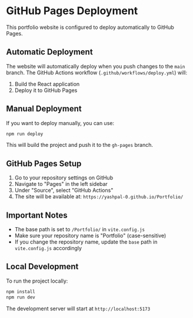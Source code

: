# GitHub Pages Deployment

This portfolio website is configured to deploy automatically to GitHub Pages.

## Automatic Deployment

The website will automatically deploy when you push changes to the `main` branch. The GitHub Actions workflow (`.github/workflows/deploy.yml`) will:

1. Build the React application
2. Deploy it to GitHub Pages

## Manual Deployment

If you want to deploy manually, you can use:

```bash
npm run deploy
```

This will build the project and push it to the `gh-pages` branch.

## GitHub Pages Setup

1. Go to your repository settings on GitHub
2. Navigate to "Pages" in the left sidebar
3. Under "Source", select "GitHub Actions"
4. The site will be available at: `https://yashpal-0.github.io/Portfolio/`

## Important Notes

- The base path is set to `/Portfolio/` in `vite.config.js`
- Make sure your repository name is "Portfolio" (case-sensitive)
- If you change the repository name, update the `base` path in `vite.config.js` accordingly

## Local Development

To run the project locally:

```bash
npm install
npm run dev
```

The development server will start at `http://localhost:5173`
